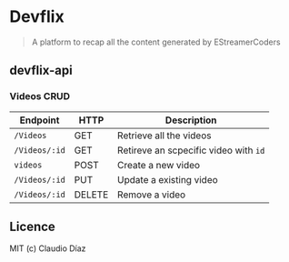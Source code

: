# Devflix
> A platform to recap all the content generated by EStreamerCoders

## devflix-api
### Videos CRUD

| Endpoint | HTTP | Description
| --- | --- | --- |
| `/Videos` | GET | Retrieve all the videos |
| `/Videos/:id` | GET | Retireve an scpecific video with `id` |
| `videos` | POST | Create a new video |
| `/Videos/:id` | PUT | Update a existing video |
| `/Videos/:id` | DELETE | Remove a video |

## Licence
MIT (c) Claudio Díaz